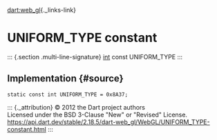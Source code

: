 [dart:web\_gl](../../dart-web_gl/dart-web_gl-library){._links-link}

UNIFORM\_TYPE constant
======================

::: {.section .multi-line-signature}
[int](../../dart-core/int-class) const UNIFORM\_TYPE
:::

Implementation {#source}
--------------

``` {.language-dart data-language="dart"}
static const int UNIFORM_TYPE = 0x8A37;
```

::: {._attribution}
© 2012 the Dart project authors\
Licensed under the BSD 3-Clause \"New\" or \"Revised\" License.\
<https://api.dart.dev/stable/2.18.5/dart-web_gl/WebGL/UNIFORM_TYPE-constant.html>
:::
